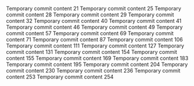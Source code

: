 Temporary commit content 21
Temporary commit content 25
Temporary commit content 28
Temporary commit content 29
Temporary commit content 32
Temporary commit content 40
Temporary commit content 41
Temporary commit content 46
Temporary commit content 49
Temporary commit content 57
Temporary commit content 69
Temporary commit content 71
Temporary commit content 87
Temporary commit content 106
Temporary commit content 111
Temporary commit content 127
Temporary commit content 131
Temporary commit content 154
Temporary commit content 155
Temporary commit content 169
Temporary commit content 183
Temporary commit content 195
Temporary commit content 204
Temporary commit content 230
Temporary commit content 236
Temporary commit content 253
Temporary commit content 254
